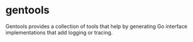 # gentools

Gentools provides a collection of tools that help by generating Go interface
implementations that add logging or tracing. 
